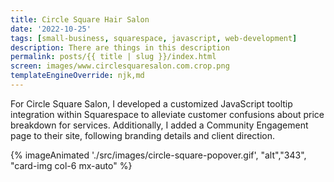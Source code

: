 ```yaml
---
title: Circle Square Hair Salon
date: '2022-10-25'
tags: [small-business, squarespace, javascript, web-development]
description: There are things in this description
permalink: posts/{{ title | slug }}/index.html
screen: images/www.circlesquaresalon.com.crop.png
templateEngineOverride: njk,md
---
```

For Circle Square Salon, I developed a customized JavaScript tooltip integration within Squarespace to alleviate customer confusions about price breakdown for services. Additionally, I added a Community Engagement page to their site, following branding details and client direction. 

<!-- ![Tooltip utilizing popper.js](../../images/circle-square-popover.gif) -->

{% imageAnimated './src/images/circle-square-popover.gif', "alt","343", "card-img col-6 mx-auto" %} 